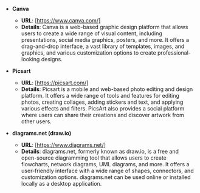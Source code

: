 - **Canva**
  - **URL**: [https://www.canva.com/]
  - **Details**: Canva is a web-based graphic design platform that allows users to create a wide range of visual content, including presentations, social media graphics, posters, and more. It offers a drag-and-drop interface, a vast library of templates, images, and graphics, and various customization options to create professional-looking designs.

- **Picsart**
  - **URL**: [https://picsart.com/]
  - **Details**: Picsart is a mobile and web-based photo editing and design platform. It offers a wide range of tools and features for editing photos, creating collages, adding stickers and text, and applying various effects and filters. PicsArt also provides a social platform where users can share their creations and discover artwork from other users.

- **diagrams.net (draw.io)**
  - **URL**: [https://www.diagrams.net/]
  - **Details**: diagrams.net, formerly known as draw.io, is a free and open-source diagramming tool that allows users to create flowcharts, network diagrams, UML diagrams, and more. It offers a user-friendly interface with a wide range of shapes, connectors, and customization options. diagrams.net can be used online or installed locally as a desktop application.

